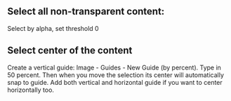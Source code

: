 ## Select all non-transparent content:
Select by alpha, set threshold 0

## Select center of the content
Create a vertical guide: Image - Guides - New Guide (by percent). Type in 50 percent.
Then when you move the selection its center will automatically snap to guide.
Add both vertical and horizontal guide if you want to center horizontally too.
